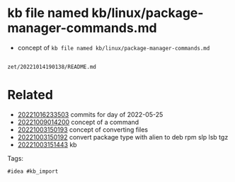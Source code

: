 # kb file named kb/linux/package-manager-commands.md

- concept of `kb file named kb/linux/package-manager-commands.md`

```
```

` zet/20221014190138/README.md `

# Related

- [20221016233503](/zet/20221016233503/README.md) commits for day of 2022-05-25
- [20221009014200](/zet/20221009014200/README.md) concept of a command
- [20221003150193](/zet/20221003150193/README.md) concept of converting files
- [20221003150192](/zet/20221003150192/README.md) convert package type with alien to deb rpm slp lsb tgz
- [20221003151443](/zet/20221003151443/README.md) kb

Tags:

    #idea #kb_import

